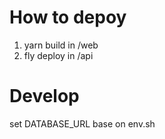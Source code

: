 # How to depoy

1. yarn build in /web
2. fly deploy in /api

# Develop

set DATABASE_URL base on env.sh
